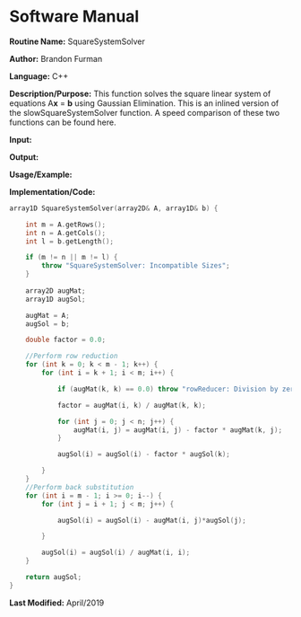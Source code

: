 # Software Manual

**Routine Name:** SquareSystemSolver

**Author:** Brandon Furman

**Language:** C++

**Description/Purpose:** This function solves the square linear system of equations A**x** = **b** using Gaussian Elimination. This is an inlined version of the slowSquareSystemSolver function. A speed comparison of these two functions can be found here.

**Input:**

**Output:**

**Usage/Example:**

**Implementation/Code:**

```cpp
array1D SquareSystemSolver(array2D& A, array1D& b) {

	int m = A.getRows();
	int n = A.getCols();
	int l = b.getLength();

	if (m != n || m != l) {
		throw "SquareSystemSolver: Incompatible Sizes";
	}
	
	array2D augMat;
	array1D augSol;

	augMat = A;
	augSol = b;

	double factor = 0.0;

	//Perform row reduction
	for (int k = 0; k < m - 1; k++) {
		for (int i = k + 1; i < m; i++) {

			if (augMat(k, k) == 0.0) throw "rowReducer: Division by zero";

			factor = augMat(i, k) / augMat(k, k);

			for (int j = 0; j < n; j++) {
				augMat(i, j) = augMat(i, j) - factor * augMat(k, j);
			}

			augSol(i) = augSol(i) - factor * augSol(k);

		}
	}
	//Perform back substitution
	for (int i = m - 1; i >= 0; i--) {
		for (int j = i + 1; j < m; j++) {

			augSol(i) = augSol(i) - augMat(i, j)*augSol(j);

		}

		augSol(i) = augSol(i) / augMat(i, i);
	}

	return augSol;
}
```

**Last Modified:** April/2019